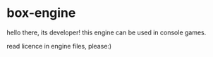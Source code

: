 # box-engine
hello there, its developer!
this engine can be used in console games.

read licence in engine files, please:)
